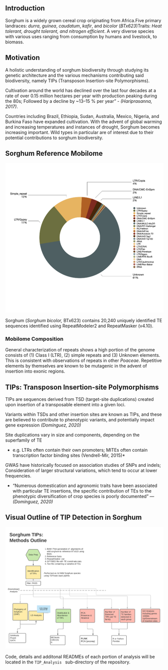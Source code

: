 ## Introduction

Sorghum is a widely grown cereal crop originating from Africa.Five primary landraces: *durra*, *guinea*, *caudatum*, *kafir*, and *bicolor* (*BTx623*)Traits: *Heat tolerant, drought tolerant, and nitrogen efficient*. A very diverse species with various uses ranging from consumption by humans and livestock, to biomass.

## Motivation

A holistic understanding of sorghum biodiversity through studying its genetic architecture and the various mechanisms contributing said biodiversity, namely TIPs (Transposon Insertion-site Polymorphisms).

Cultivation around the world has declined over the last four decades at a rate of over 0.15 million hectares per year with production peaking during the 80s; Followed by a decline by ~13–15 % per year” - *(Hariprasanna, 2017)*.

Countries including Brazil, Ethiopia, Sudan, Australia, Mexico, Nigeria, and Burkina Faso have expanded cultivation. With the advent of global warming and increasing temperatures and instances of drought, Sorghum becomes increasing important. Wild types in particular are of interest due to their potential contributions to sorghum biodiversity.

## Sorghum Reference Mobilome

![img](/img/01.png)

Sorghum (*Sorghum bicolor,* BTx623) contains 20,240 uniquely identified TE sequences identified using RepeatModeler2 and RepeatMasker (v4.10).

### Mobilome Composition

General characterization of repeats shows a high portion of the genome consists of (1) Class I (LTR), (2) simple repeats and (3) Unknown elements. This is consistent with observations of repeats in other *Poaceae*. Repetitive elements by themselves are known to be mutagenic in the advent of insertion into exonic regions.

## TIPs: Transposon Insertion-site Polymorphisms

TIPs are sequences derived from TSD (target-site duplications) created upon insertion of a transposable element into a given loci.

Variants within TSDs and other insertion sites are known as TIPs, and these are believed to contribute to phenotypic variants, and potentially impact gene expression *(Domínguez, 2020)*

Site duplications vary in size and components, depending on the superfamily of TE 

- e.g. LTRs often contain their own promoters; MITEs often contain transcription factor binding sites (Vendrell-Mir, 2015)*

GWAS have historically focused on association studies of SNPs and indels; Consideration of larger structural variations, which tend to occur at lower frequencies.

- “Numerous domestication and agronomic traits have been associated with particular TE insertions, the specific contribution of TEs to the phenotypic diversification of crop species is poorly documented” — *(Domínguez, 2020)*



## Visual Outline of TIP Detection in Sorghum

![img](/img/02.png)

Code, details and additonal READMEs of each portion of analysis will be located in the `TIP_Analysis ` sub-directory of the repository.